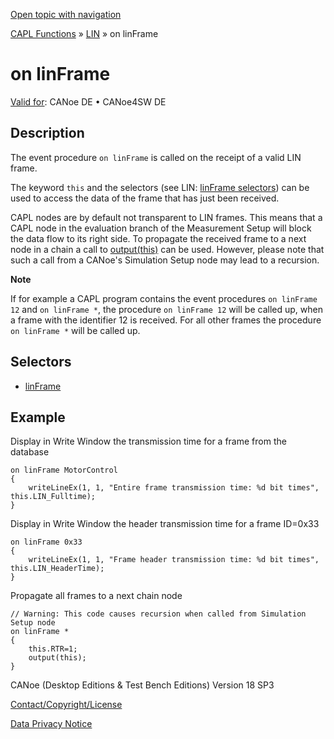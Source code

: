 [Open topic with navigation](../../../../../CANoeDEFamily.htm#Topics/CAPLFunctions/LIN/EventProcedures/CAPLfunctionOnLINFrame.md)

[CAPL Functions](../../CAPLfunctions.md) » [LIN](../CAPLfunctionsLINOverview.md) » on linFrame

# on linFrame

[Valid for](../../../Shared/FeatureAvailability.md):  CANoe DE • CANoe4SW DE

## Description

The event procedure `on linFrame` is called on the receipt of a valid LIN frame.

The keyword `this` and the selectors (see LIN: [linFrame selectors](../Selectors/CAPLfunctionLINMessage.md)) can be used to access the data of the frame that has just been received.

CAPL nodes are by default not transparent to LIN frames. This means that a CAPL node in the evaluation branch of the Measurement Setup will block the data flow to its right side. To propagate the received frame to a next node in a chain a call to [output(this)](../Functions/CAPLfunctionLINOutput.md) can be used. However, please note that such a call from a CANoe's Simulation Setup node may lead to a recursion.

**Note**

If for example a CAPL program contains the event procedures `on linFrame 12` and `on linFrame *`, the procedure `on linFrame 12` will be called up, when a frame with the identifier 12 is received. For all other frames the procedure `on linFrame *` will be called up.

## Selectors

- [linFrame](../Selectors/CAPLfunctionLINMessage.md)

## Example

Display in Write Window the transmission time for a frame from the database

```plaintext
on linFrame MotorControl
{
    writeLineEx(1, 1, "Entire frame transmission time: %d bit times", this.LIN_Fulltime);
}
```

Display in Write Window the header transmission time for a frame ID=0x33

```plaintext
on linFrame 0x33
{
    writeLineEx(1, 1, "Frame header transmission time: %d bit times", this.LIN_HeaderTime);
}
```

Propagate all frames to a next chain node

```plaintext
// Warning: This code causes recursion when called from Simulation Setup node
on linFrame *
{
    this.RTR=1;
    output(this);
}
```

CANoe (Desktop Editions & Test Bench Editions) Version 18 SP3

[Contact/Copyright/License](../../../Shared/ContactCopyrightLicense.md)

[Data Privacy Notice](https://www.vector.com/int/en/company/get-info/privacy-policy/)
